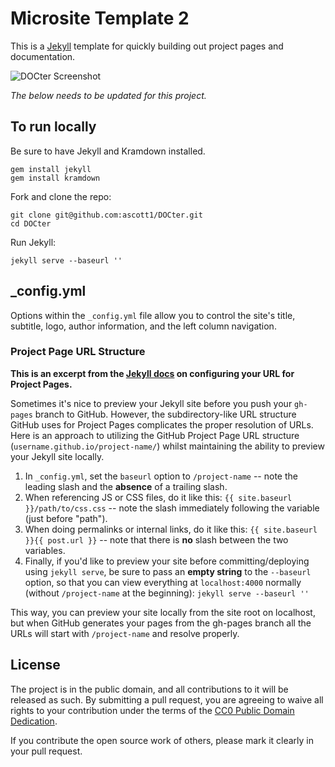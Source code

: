 # Microsite Template 2

This is a [Jekyll](http://jekyllrb.com/) template for quickly building out project pages and documentation.

![DOCter Screenshot](https://github.com/ascott1/DOCter/blob/gh-pages/assets/img/screenshot.png?raw=true)


*The below needs to be updated for this project.*

## To run locally

Be sure to have Jekyll and Kramdown installed.

```
gem install jekyll
gem install kramdown
```

Fork and clone the repo:

```
git clone git@github.com:ascott1/DOCter.git
cd DOCter
```
Run Jekyll:

```
jekyll serve --baseurl ''
```


## _config.yml

Options within the `_config.yml` file allow you to control the site's title, subtitle, logo, author information, and the left column navigation.


### Project Page URL Structure

**This is an excerpt from the [Jekyll docs](http://jekyllrb.com/docs/github-pages/) on configuring your URL for Project Pages.**

Sometimes it's nice to preview your Jekyll site before you push your `gh-pages` branch to GitHub. However, the subdirectory-like URL structure GitHub uses for Project Pages complicates the proper resolution of URLs. Here is an approach to utilizing the GitHub Project Page URL structure (`username.github.io/project-name/`) whilst maintaining the ability to preview your Jekyll site locally.

1. In `_config.yml`, set the `baseurl` option to `/project-name` -- note the leading slash and the **absence** of a trailing slash.
2. When referencing JS or CSS files, do it like this: `{{ site.baseurl }}/path/to/css.css` -- note the slash immediately following the variable (just before "path").
3. When doing permalinks or internal links, do it like this: `{{ site.baseurl }}{{ post.url }}` -- note that there is **no** slash between the two variables.
4. Finally, if you'd like to preview your site before committing/deploying using `jekyll serve`, be sure to pass an **empty string** to the `--baseurl` option, so that you can view everything at `localhost:4000` normally (without `/project-name` at the beginning): `jekyll serve --baseurl ''`

This way, you can preview your site locally from the site root on localhost, but when GitHub generates your pages from the gh-pages branch all the URLs will start with `/project-name` and resolve properly.

## License

The project is in the public domain, and all contributions to it will be released as such. By submitting a pull request, you are agreeing to waive all rights to your contribution under the terms of the [CC0 Public Domain Dedication](http://creativecommons.org/publicdomain/zero/1.0/).

If you contribute the open source work of others, please mark it clearly in your pull request.
